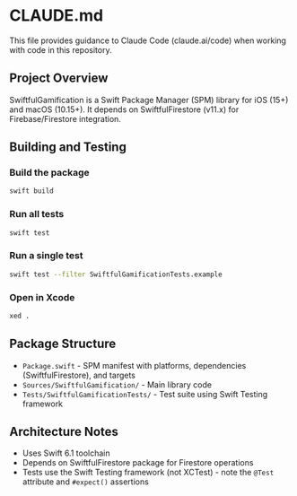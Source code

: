 # CLAUDE.md

This file provides guidance to Claude Code (claude.ai/code) when working with code in this repository.

## Project Overview

SwiftfulGamification is a Swift Package Manager (SPM) library for iOS (15+) and macOS (10.15+). It depends on SwiftfulFirestore (v11.x) for Firebase/Firestore integration.

## Building and Testing

### Build the package
```bash
swift build
```

### Run all tests
```bash
swift test
```

### Run a single test
```bash
swift test --filter SwiftfulGamificationTests.example
```

### Open in Xcode
```bash
xed .
```

## Package Structure

- `Package.swift` - SPM manifest with platforms, dependencies (SwiftfulFirestore), and targets
- `Sources/SwiftfulGamification/` - Main library code
- `Tests/SwiftfulGamificationTests/` - Test suite using Swift Testing framework

## Architecture Notes

- Uses Swift 6.1 toolchain
- Depends on SwiftfulFirestore package for Firestore operations
- Tests use the Swift Testing framework (not XCTest) - note the `@Test` attribute and `#expect()` assertions

